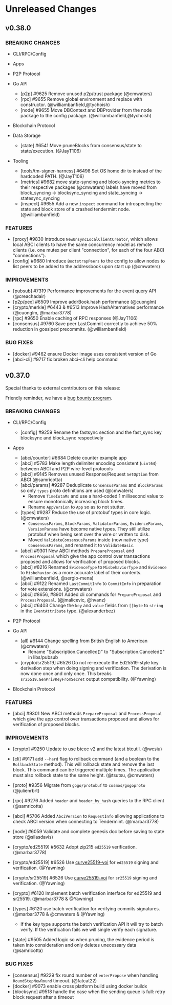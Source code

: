 # Unreleased Changes

## v0.38.0

### BREAKING CHANGES

- CLI/RPC/Config

- Apps

- P2P Protocol

- Go API
  - [p2p] \#9625 Remove unused p2p/trust package (@cmwaters)
  - [rpc] \#9655 Remove global environment and replace with constructor. (@williambanfield,@tychoish)
  - [node] \#9655 Move DBContext and DBProvider from the node package to the config package. (@williambanfield,@tychoish)

- Blockchain Protocol

- Data Storage
    - [state] \#6541 Move pruneBlocks from consensus/state to state/execution. (@JayT106)

- Tooling
    - [tools/tm-signer-harness] \#6498 Set OS home dir to instead of the hardcoded PATH. (@JayT106)
    - [metrics] \#9682 move state-syncing and block-syncing metrics to their respective packages (@cmwaters)
    labels have moved from block_syncing -> blocksync_syncing and state_syncing -> statesync_syncing
  - [inspect] \#9655 Add a new `inspect` command for introspecting the state and block store of a crashed tendermint node. (@williambanfield)

### FEATURES

- [proxy] \#9830 Introduce `NewUnsyncLocalClientCreator`, which allows local
  ABCI clients to have the same concurrency model as remote clients (i.e. one
  mutex per client "connection", for each of the four ABCI "connections").
- [config] \#9680 Introduce `BootstrapPeers` to the config to allow nodes to list peers to be added to
  the addressbook upon start up (@cmwaters)

### IMPROVEMENTS

- [pubsub] \#7319 Performance improvements for the event query API (@creachadair)
- [p2p/pex] \#6509 Improve addrBook.hash performance (@cuonglm)
- [crypto/merkle] \#6443 & \#6513 Improve HashAlternatives performance (@cuonglm, @marbar3778)
- [rpc] \#9650 Enable caching of RPC responses (@JayT106)
- [consensus] \#9760 Save peer LastCommit correctly to achieve 50% reduction in gossiped precommits. (@williambanfield)

### BUG FIXES

- [docker] \#9462 ensure Docker image uses consistent version of Go
- [abci-cli] \#9717 fix broken abci-cli help command

## v0.37.0

Special thanks to external contributors on this release:

Friendly reminder, we have a [bug bounty program](https://hackerone.com/tendermint).

### BREAKING CHANGES

- CLI/RPC/Config
    - [config] \#9259 Rename the fastsync section and the fast_sync key blocksync and block_sync respectively

- Apps
    - [abci/counter] \#6684 Delete counter example app
    - [abci] \#5783 Make length delimiter encoding consistent (`uint64`) between ABCI and P2P wire-level protocols
    - [abci] \#9145 Removes unused Response/Request `SetOption` from ABCI (@samricotta)
    - [abci/params] \#9287 Deduplicate `ConsensusParams` and `BlockParams` so only `types` proto definitions are used (@cmwaters)
        - Remove `TimeIotaMs` and use a hard-coded 1 millisecond value to ensure monotonically increasing block times.
        - Rename `AppVersion` to `App` so as to not stutter.
    - [types] \#9287 Reduce the use of protobuf types in core logic. (@cmwaters)
        - `ConsensusParams`, `BlockParams`, `ValidatorParams`, `EvidenceParams`, `VersionParams` have become native types.
      They still utilize protobuf when being sent over the wire or written to disk.
        - Moved `ValidateConsensusParams` inside (now native type) `ConsensusParams`, and renamed it to `ValidateBasic`.
    - [abci] \#9301 New ABCI methods `PrepareProposal` and `ProcessProposal` which give the app control over transactions proposed and allows for verification of proposed blocks.
    - [abci] \#8216 Renamed `EvidenceType` to `MisbehaviorType` and `Evidence` to `Misbehavior` as a more accurate label of their contents. (@williambanfield, @sergio-mena)
    - [abci] \#9122 Renamed `LastCommitInfo` to `CommitInfo` in preparation for vote extensions. (@cmwaters)
    - [abci] \#8656, \#8901 Added cli commands for `PrepareProposal` and `ProcessProposal`. (@jmalicevic, @hvanz)
    - [abci] \#6403 Change the `key` and `value` fields from `[]byte` to `string` in the `EventAttribute` type. (@alexanderbez)

- P2P Protocol

- Go API
    - [all] \#9144 Change spelling from British English to American (@cmwaters)
        - Rename "Subscription.Cancelled()" to "Subscription.Canceled()" in libs/pubsub
    - [crypto/sr25519] \#6526 Do not re-execute the Ed25519-style key derivation step when doing signing and verification.  The derivation is now done once and only once.  This breaks `sr25519.GenPrivKeyFromSecret` output compatibility. (@Yawning)

- Blockchain Protocol

### FEATURES

- [abci] \#9301 New ABCI methods `PrepareProposal` and `ProcessProposal` which give the app control over transactions proposed and allows for verification of proposed blocks.

### IMPROVEMENTS

- [crypto] \#9250 Update to use btcec v2 and the latest btcutil. (@wcsiu)

- [cli] \#9171 add `--hard` flag to rollback command (and a boolean to the `RollbackState` method). This will rollback
  state and remove the last block. This command can be triggered multiple times. The application must also rollback
  state to the same height. (@tsutsu, @cmwaters)
- [proto] \#9356 Migrate from `gogo/protobuf` to `cosmos/gogoproto` (@julienrbrt)
- [rpc] \#9276 Added `header` and `header_by_hash` queries to the RPC client (@samricotta)
- [abci] \#5706 Added `AbciVersion` to `RequestInfo` allowing applications to check ABCI version when connecting to Tendermint. (@marbar3778)
- [node] \#6059 Validate and complete genesis doc before saving to state store (@silasdavis)

- [crypto/ed25519] \#5632 Adopt zip215 `ed25519` verification. (@marbar3778)
- [crypto/ed25519] \#6526 Use [curve25519-voi](https://github.com/oasisprotocol/curve25519-voi) for `ed25519` signing and verification. (@Yawning)
- [crypto/sr25519] \#6526 Use [curve25519-voi](https://github.com/oasisprotocol/curve25519-voi) for `sr25519` signing and verification. (@Yawning)
- [crypto] \#6120 Implement batch verification interface for ed25519 and sr25519. (@marbar3778 & @Yawning)
- [types] \#6120 use batch verification for verifying commits signatures. (@marbar3778 & @cmwaters & @Yawning)
    - If the key type supports the batch verification API it will try to batch verify. If the verification fails we will single verify each signature.
- [state] \#9505 Added logic so when pruning, the evidence period is taken into consideration and only deletes unecessary data (@samricotta)

### BUG FIXES

- [consensus] \#9229 fix round number of `enterPropose` when handling `RoundStepNewRound` timeout. (@fatcat22)
- [docker] \#9073 enable cross platform build using docker buildx
- [blocksync] \#9518 handle the case when the sending queue is full: retry block request after a timeout
